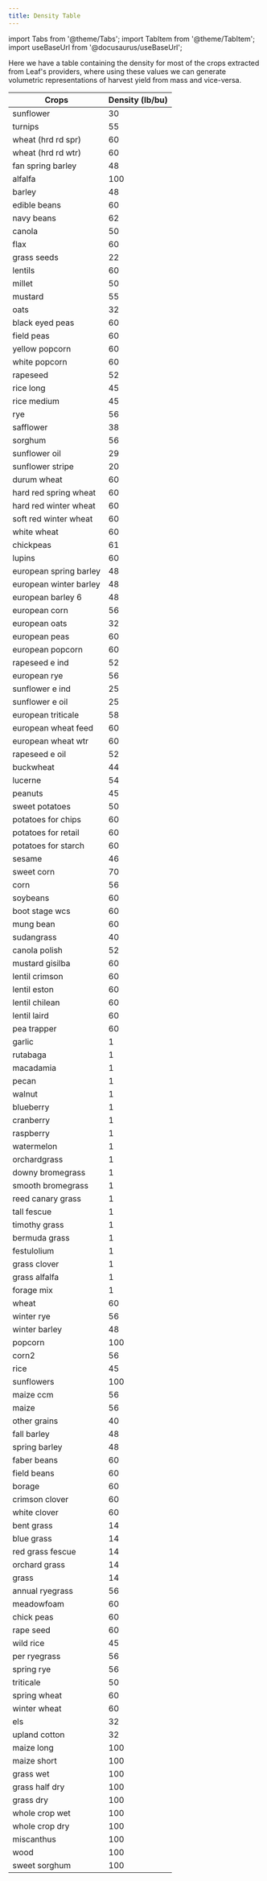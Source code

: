 ```yaml
---
title: Density Table
---
```


import Tabs from '@theme/Tabs';
import TabItem from '@theme/TabItem';
import useBaseUrl from '@docusaurus/useBaseUrl';

<!-- the following links are referenced throughout this document -->
[1]: https://github.com/Leaf-Agriculture/Leaf-quickstart-Postman-collection
[2]: https://tools.ietf.org/html/rfc7946
[3]: #get-all-files
[4]: #get-a-file
[5]: #get-a-file-summary
[6]: #get-a-files-images
[7]: #upload-a-file
[8]: #get-batch-upload
[9]: #get-a-files-images
[10]: alerts_events#operation-events
[11]: #get-all-batches
[12]: #merge-files
[13]: #get-a-files-units
[sample_summary]: operations_sample_output

Here we have a table containing the density for most of the crops extracted 
from Leaf's providers, where using these values we can generate volumetric representations of harvest yield from mass
and vice-versa. 

| Crops                  |Density (lb/bu)| 
|------------------------|-----| 
| sunflower              | 30  | 
| turnips                | 55  | 
| wheat (hrd rd spr)     | 60  | 
| wheat (hrd rd wtr)     | 60  | 
| fan spring barley      | 48  | 
| alfalfa                | 100 | 
| barley                 | 48  | 
| edible beans           | 60  | 
| navy beans             | 62  | 
| canola                 | 50  | 
| flax                   | 60  | 
| grass seeds            | 22  | 
| lentils                | 60  | 
| millet                 | 50  | 
| mustard                | 55  | 
| oats                   | 32  | 
| black eyed peas        | 60  | 
| field peas             | 60  | 
| yellow popcorn         | 60  | 
| white popcorn          | 60  | 
| rapeseed               | 52  | 
| rice long              | 45  | 
| rice medium            | 45  | 
| rye                    | 56  | 
| safflower              | 38  | 
| sorghum                | 56  | 
| sunflower oil          | 29  | 
| sunflower stripe       | 20  | 
| durum wheat            | 60  | 
| hard red spring wheat  | 60  | 
| hard red winter wheat  | 60  | 
| soft red winter wheat  | 60  | 
| white wheat            | 60  | 
| chickpeas              | 61  | 
| lupins                 | 60  | 
| european spring barley | 48  | 
| european winter barley | 48  | 
| european barley 6      | 48  | 
| european corn          | 56  | 
| european oats          | 32  | 
| european peas          | 60  | 
| european popcorn       | 60  | 
| rapeseed e ind         | 52  | 
| european rye           | 56  | 
| sunflower e ind        | 25  | 
| sunflower e oil        | 25  | 
| european triticale     | 58  | 
| european wheat feed    | 60  | 
| european wheat wtr     | 60  | 
| rapeseed e oil         | 52  | 
| buckwheat              | 44  | 
| lucerne                | 54  | 
| peanuts                | 45  | 
| sweet potatoes         | 50  | 
| potatoes for chips     | 60  | 
| potatoes for retail    | 60  | 
| potatoes for starch    | 60  | 
| sesame                 | 46  | 
| sweet corn             | 70  | 
| corn                   | 56  | 
| soybeans               | 60  | 
| boot stage wcs         | 60  | 
| mung bean              | 60  | 
| sudangrass             | 40  | 
| canola polish          | 52  | 
| mustard gisilba        | 60  | 
| lentil crimson         | 60  | 
| lentil eston           | 60  | 
| lentil chilean         | 60  | 
| lentil laird           | 60  | 
| pea trapper            | 60  | 
| garlic                 | 1   | 
| rutabaga               | 1   | 
| macadamia              | 1   | 
| pecan                  | 1   | 
| walnut                 | 1   | 
| blueberry              | 1   | 
| cranberry              | 1   | 
| raspberry              | 1   | 
| watermelon             | 1   | 
| orchardgrass           | 1   | 
| downy bromegrass       | 1   | 
| smooth bromegrass      | 1   | 
| reed canary grass      | 1   | 
| tall fescue            | 1   | 
| timothy grass          | 1   | 
| bermuda grass          | 1   | 
| festulolium            | 1   | 
| grass clover           | 1   | 
| grass alfalfa          | 1   | 
| forage mix             | 1   | 
| wheat                  | 60  | 
| winter rye             | 56  | 
| winter barley          | 48  | 
| popcorn                | 100 | 
| corn2                  | 56  | 
| rice                   | 45  | 
| sunflowers             | 100 | 
| maize ccm              | 56  | 
| maize                  | 56  | 
| other grains           | 40  | 
| fall barley            | 48  | 
| spring barley          | 48  | 
| faber beans            | 60  | 
| field beans            | 60  | 
| borage                 | 60  | 
| crimson clover         | 60  | 
| white clover           | 60  | 
| bent grass             | 14  | 
| blue grass             | 14  | 
| red grass fescue       | 14  | 
| orchard grass          | 14  | 
| grass                  | 14  | 
| annual ryegrass        | 56  | 
| meadowfoam             | 60  | 
| chick peas             | 60  | 
| rape seed              | 60  | 
| wild rice              | 45  | 
| per ryegrass           | 56  | 
| spring rye             | 56  | 
| triticale              | 50  | 
| spring wheat           | 60  | 
| winter wheat           | 60  | 
| els                    | 32  | 
| upland cotton          | 32  | 
| maize long             | 100 | 
| maize short            | 100 | 
| grass wet              | 100 | 
| grass half dry         | 100 | 
| grass dry              | 100 | 
| whole crop wet         | 100 | 
| whole crop dry         | 100 | 
| miscanthus             | 100 | 
| wood                   | 100 | 
| sweet sorghum          | 100 | 
